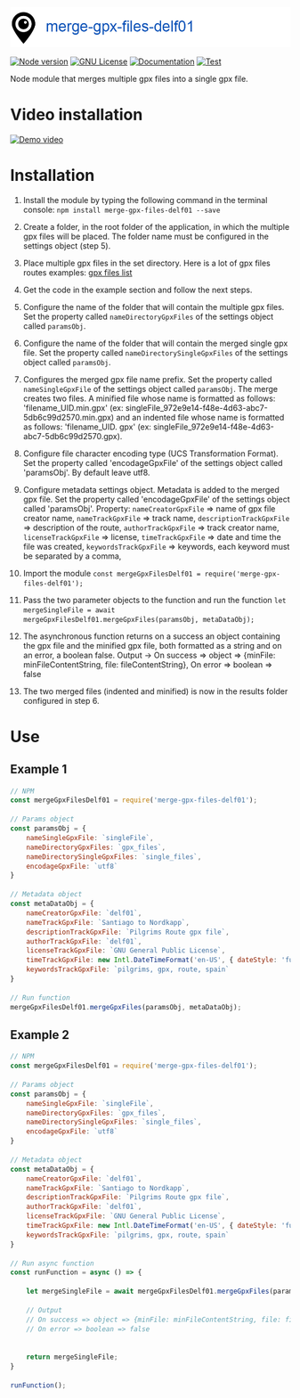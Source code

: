 ![image](./merge-gpx-files-delf01.jpg)

[![Node version](https://img.shields.io/badge/node->=14.18.0-orange.svg?style=for-the-badge)](https://nodejs.org/en/about/releases/)
[![GNU License](https://img.shields.io/badge/license-GNU-blue.svg?style=for-the-badge)](https://www.gnu.org/licenses/gpl-3.0.html)
[![Documentation](https://img.shields.io/badge/Documentation-github-yellow.svg?style=for-the-badge)](https://github.com/delphinbock/merge-gpx-files-delf01/blob/main/README.md)
[![Test](https://img.shields.io/badge/Mocha-github-brightgreen.svg?style=for-the-badge)](https://github.com/delphinbock/merge-gpx-files-delf01/blob/main/README.md)


Node module that merges multiple gpx files into a single gpx file.

# Video installation

[![Demo video](https://img.youtube.com/vi/rN-PVW-XvSo/0.jpg)](https://youtu.be/rN-PVW-XvSo)

# Installation

1. Install the module by typing the following command in the terminal console: `npm install merge-gpx-files-delf01 --save`

2. Create a folder, in the root folder of the application, in which the multiple gpx files will be placed. The folder name must be configured in the settings object (step 5).

3. Place multiple gpx files in the set directory. Here is a lot of gpx files routes examples: [gpx files list](https://github.com/delphinbock/santiago-de-compostela_spain-north-cape_norway_gpx_files.git)

4. Get the code in the example section and follow the next steps.

5. Configure the name of the folder that will contain the multiple gpx files.
Set the property called `nameDirectoryGpxFiles` of the settings object called `paramsObj`.

6. Configure the name of the folder that will contain the merged single gpx file.
Set the property called `nameDirectorySingleGpxFiles` of the settings object called `paramsObj`.

7. Configures the merged gpx file name prefix.
Set the property called `nameSingleGpxFile` of the settings object called `paramsObj`.
The merge creates two files. A minified file whose name is formatted as follows: 'filename_UID.min.gpx' (ex: singleFile_972e9e14-f48e-4d63-abc7-5db6c99d2570.min.gpx) and an indented file whose name is formatted as follows: 'filename_UID. gpx' (ex: singleFile_972e9e14-f48e-4d63-abc7-5db6c99d2570.gpx).

8. Configure file character encoding type (UCS Transformation Format).
Set the property called  'encodageGpxFile' of the settings object called 'paramsObj'.
By default leave utf8.

9. Configure metadata settings object. Metadata is added to the merged gpx file.
Set the property called  'encodageGpxFile' of the settings object called 'paramsObj'.
Property:
`nameCreatorGpxFile` => name of gpx file creator name, 
`nameTrackGpxFile` => track name, 
`descriptionTrackGpxFile` => description of the route, 
`authorTrackGpxFile` => track creator name, 
`licenseTrackGpxFile` => license, 
`timeTrackGpxFile` => date and time the file was created, 
`keywordsTrackGpxFile` => keywords, each keyword must be separated by a comma, 

10. Import the module `const mergeGpxFilesDelf01 = require('merge-gpx-files-delf01');`

11. Pass the two parameter objects to the function and run the function `let mergeSingleFile = await mergeGpxFilesDelf01.mergeGpxFiles(paramsObj, metaDataObj);`

12. The asynchronous function returns on a success an object containing the gpx file and the minified gpx file, both formatted as a string and on an error, a boolean false.
Output -> On success => object => {minFile: minFileContentString, file: fileContentString}, On error => boolean => false

13. The two merged files (indented and minified) is now in the results folder configured in step 6.

# Use
## Example 1
```javascript
// NPM
const mergeGpxFilesDelf01 = require('merge-gpx-files-delf01');

// Params object
const paramsObj = {
    nameSingleGpxFile: `singleFile`,
    nameDirectoryGpxFiles: `gpx_files`,
    nameDirectorySingleGpxFiles: `single_files`,
    encodageGpxFile: `utf8`
}

// Metadata object
const metaDataObj = {
    nameCreatorGpxFile: `delf01`,
    nameTrackGpxFile: `Santiago to Nordkapp`,
    descriptionTrackGpxFile: `Pilgrims Route gpx file`,
    authorTrackGpxFile: `delf01`,
    licenseTrackGpxFile: `GNU General Public License`,
    timeTrackGpxFile: new Intl.DateTimeFormat('en-US', { dateStyle: 'full', timeStyle: 'long' }).format(new Date(Date.UTC(2020, 11, 20, 3, 23, 16, 738))),
    keywordsTrackGpxFile: `pilgrims, gpx, route, spain`
}

// Run function
mergeGpxFilesDelf01.mergeGpxFiles(paramsObj, metaDataObj);

```
## Example 2

```javascript
// NPM
const mergeGpxFilesDelf01 = require('merge-gpx-files-delf01');

// Params object
const paramsObj = {
    nameSingleGpxFile: `singleFile`,
    nameDirectoryGpxFiles: `gpx_files`,
    nameDirectorySingleGpxFiles: `single_files`,
    encodageGpxFile: `utf8`
}

// Metadata object
const metaDataObj = {
    nameCreatorGpxFile: `delf01`,
    nameTrackGpxFile: `Santiago to Nordkapp`,
    descriptionTrackGpxFile: `Pilgrims Route gpx file`,
    authorTrackGpxFile: `delf01`,
    licenseTrackGpxFile: `GNU General Public License`,
    timeTrackGpxFile: new Intl.DateTimeFormat('en-US', { dateStyle: 'full', timeStyle: 'long' }).format(new Date(Date.UTC(2020, 11, 20, 3, 23, 16, 738))),
    keywordsTrackGpxFile: `pilgrims, gpx, route, spain`
}

// Run async function
const runFunction = async () => {

    let mergeSingleFile = await mergeGpxFilesDelf01.mergeGpxFiles(paramsObj, metaDataObj);

    // Output
    // On success => object => {minFile: minFileContentString, file: fileContentString}
    // On error => boolean => false


    return mergeSingleFile;
}

runFunction();

```
